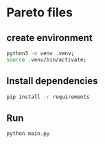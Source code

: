 # Pareto files


## create environment
```bash
python3 -m venv .venv;
source .venv/bin/activate;
```


## Install dependencies
```bash
pip install -r requirements
```

## Run
```bash
python main.py
```


